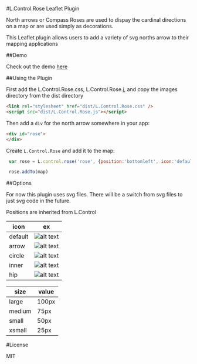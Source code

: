 #L.Control.Rose Leaflet Plugin

North arrows or Compass Roses are used to dispay the cardinal directions on a map or
are used simply as decorations.

This Leaflet plugin allows users to add a variety of svg norths arrow to their mapping applications

##Demo

Check out the demo [here](http://bradhamson.github.io/L.Control.Rose/#11/39.2846/-76.6200)

##Using the Plugin

First add the L.Control.Rose.css, L.Control.Rose.j, and copy the images 
directory from the dist directory

~~~~html
<link rel="stylesheet" href="dist/L.Control.Rose.css" />
<script src="dist/L.Control.Rose.js"></script>
~~~~

Then add a `div` for the north arrow somewhere in your app:

~~~~html
<div id="rose">
</div>
~~~~


 Create `L.Control.Rose` and add it to the map:

~~~~javascript
 var rose = L.control.rose('rose', {position:'bottomleft', icon:'default', iSize:'medium'});

 rose.addTo(map)
~~~~


##Options

For now this plugin uses svg files. There will be a switch from svg files to just svg code in the future.

Positions are inherited from L.Control

[default]: https://github.com/bradhamson/L.Control.Rose/tree/master/demo/default.svg "default"
[arrow]: https://github.com/bradhamson/L.Control.Rose/tree/master/demo/arrow.svg "arrow"
[circle]: https://github.com/bradhamson/L.Control.Rose/tree/master/demo/circle.svg "circle"
[inner]: https://github.com/bradhamson/L.Control.Rose/tree/master/demo/inner.svg "inner"
[hip]: https://github.com/bradhamson/L.Control.Rose/tree/master/demo/hip.svg "hip"

| icon     | ex                       |
| -------- | ------------------------ |
| default  | ![alt text][default]     |
| arrow    | ![alt text][arrow]       |
| circle   | ![alt text][circle]      |
| inner    | ![alt text][inner]       |
| hip      | ![alt text][hip]         |


| size   | value |
| ------ | ----- |
| large  | 100px |
| medium | 75px  |
| small  | 50px  |
| xsmall | 25px  |


#License

MIT